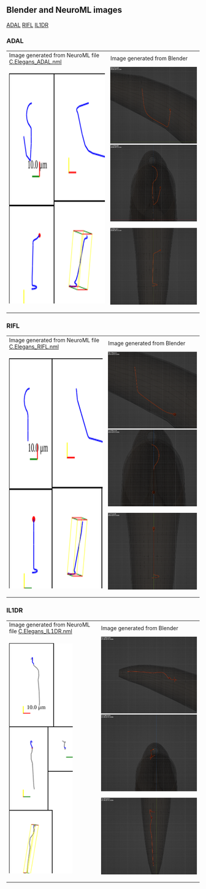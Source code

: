 ## Blender and NeuroML images

 [ADAL](#adal)  [RIFL](#rifl)  [IL1DR](#il1dr) 

### ADAL
<table border="0">
   <tr><td>Image generated from NeuroML file <a href="../Output/C.Elegans_ADAL.nml">C.Elegans_ADAL.nml</a></td>
   <td>Image generated from Blender</td></tr>
   <tr><td><img src="C.Elegans_ADAL.svg" alt="ADAL" height="600"></td>
   <td><img src="../NeuronBlenderImaging/NeuronScreenshots/ADAL_side.png" alt="ADAL" height="200">

   <img src="../NeuronBlenderImaging/NeuronScreenshots/ADAL_front.png" alt="ADAL" height="200">

   <img src="../NeuronBlenderImaging/NeuronScreenshots/ADAL_top.png" alt="ADAL" height="200"></td></tr>

</table>

### RIFL
<table border="0">
   <tr><td>Image generated from NeuroML file <a href="../Output/C.Elegans_RIFL.nml">C.Elegans_RIFL.nml</a></td>
   <td>Image generated from Blender</td></tr>
   <tr><td><img src="C.Elegans_RIFL.svg" alt="RIFL" height="600"></td>
   <td><img src="../NeuronBlenderImaging/NeuronScreenshots/RIFL_side.png" alt="RIFL" height="200">

   <img src="../NeuronBlenderImaging/NeuronScreenshots/RIFL_front.png" alt="RIFL" height="200">

   <img src="../NeuronBlenderImaging/NeuronScreenshots/RIFL_top.png" alt="RIFL" height="200"></td></tr>

</table>

### IL1DR
<table border="0">
   <tr><td>Image generated from NeuroML file <a href="../Output/C.Elegans_IL1DR.nml">C.Elegans_IL1DR.nml</a></td>
   <td>Image generated from Blender</td></tr>
   <tr><td><img src="C.Elegans_IL1DR.svg" alt="IL1DR" height="600"></td>
   <td><img src="../NeuronBlenderImaging/NeuronScreenshots/IL1DR_side.png" alt="IL1DR" height="200">

   <img src="../NeuronBlenderImaging/NeuronScreenshots/IL1DR_front.png" alt="IL1DR" height="200">

   <img src="../NeuronBlenderImaging/NeuronScreenshots/IL1DR_top.png" alt="IL1DR" height="200"></td></tr>

</table>

